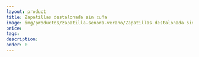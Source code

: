 ```yaml
---
layout: product
title: Zapatillas destalonada sin cuña
image: img/productos/zapatilla-senora-verano/Zapatillas destalonada sin cuña. Distintos colores y texturas _23Eu
price: 
tags: 
description: 
order: 0
---
```

